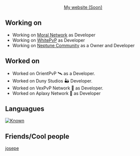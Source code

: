 <div align="center">
  <a href=https://mario.baby>My website (Soon)</a>
</div>

## Working on
- Working on [Moral Network](https://discord.moral.rip) as Developer
- Working on [WhitePvP](https://discord.com/invite/VcpUrEUAWe) as Developer
- Working on [Neptune Community](https://discord.gg/Y3wtcd68WB) as a Owner and Developer

## Worked on
- Worked on OrientPvP 🛰️ as a Developer.
- Worked on Duny Studios 🏜️ Developer.
- Worked on VexPvP Network 🔨 as Developer.
- Worked on Aplaxy Network 🐍 as Developer

## Languagues

[![Known](https://skillicons.dev/icons?i=python,java,javascript,nodejs,mysql,mongo,redis,express,nginx)](https://skillicons.dev)

## Friends/Cool people
[josepe](https://github.com/hardcorefactions)

